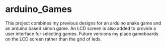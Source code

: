 # arduino_Games
This project combines my previous designs for an arduino snake game and an arduino based simon game. An LCD screen is also added to provide a user interface for selecting games. Future versions my place gameboards on the LCD screen rather than the grid of leds.
